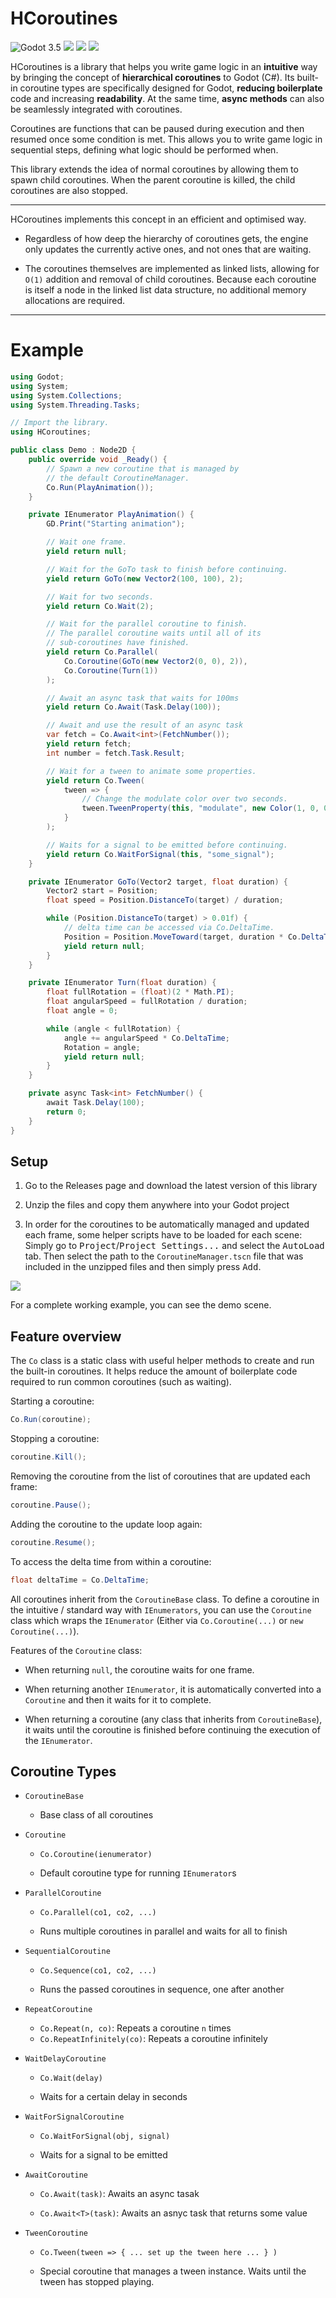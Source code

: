 # HCoroutines

![Godot 3.5](https://img.shields.io/badge/Godot-3.5-blue?logo=godot-engine&logoColor=white&style=for-the-badge) ![](https://img.shields.io/github/license/Inspiaaa/HCoroutines?style=for-the-badge) ![](https://img.shields.io/github/v/release/Inspiaaa/HCoroutines?style=for-the-badge) ![](https://img.shields.io/badge/Godot-C%23-green?logo=csharp&style=for-the-badge)

HCoroutines is a library that helps you write game logic in an **intuitive** way by bringing the concept of **hierarchical coroutines** to Godot (C#). Its built-in coroutine types are specifically designed for Godot, **reducing boilerplate** code and increasing **readability**. At the same time, **async methods** can also be seamlessly integrated with coroutines.

Coroutines are functions that can be paused during execution and then resumed  once some condition is met. This allows you to write game logic in sequential steps, defining what logic should be performed when.

This library extends the idea of normal coroutines by allowing them to spawn child coroutines. When the parent coroutine is killed, the child coroutines are also stopped.

---

HCoroutines implements this concept in an efficient and optimised way.

- Regardless of how deep the hierarchy of coroutines gets, the engine only updates the currently active ones, and not ones that are waiting.

- The coroutines themselves are implemented as linked lists, allowing for `O(1)` addition and removal of child coroutines. Because each coroutine is itself a node in the linked list data structure, no additional memory allocations are required.

---

# Example

```csharp
using Godot;
using System;
using System.Collections;
using System.Threading.Tasks;

// Import the library.
using HCoroutines;

public class Demo : Node2D {
    public override void _Ready() {
        // Spawn a new coroutine that is managed by
        // the default CoroutineManager.
        Co.Run(PlayAnimation());
    }

    private IEnumerator PlayAnimation() {
        GD.Print("Starting animation");

        // Wait one frame.
        yield return null;

        // Wait for the GoTo task to finish before continuing.
        yield return GoTo(new Vector2(100, 100), 2);

        // Wait for two seconds.
        yield return Co.Wait(2);

        // Wait for the parallel coroutine to finish.
        // The parallel coroutine waits until all of its
        // sub-coroutines have finished.
        yield return Co.Parallel(
            Co.Coroutine(GoTo(new Vector2(0, 0), 2)),
            Co.Coroutine(Turn(1))
        );

        // Await an async task that waits for 100ms
        yield return Co.Await(Task.Delay(100));

        // Await and use the result of an async task
        var fetch = Co.Await<int>(FetchNumber());
        yield return fetch;
        int number = fetch.Task.Result;

        // Wait for a tween to animate some properties.
        yield return Co.Tween(
            tween => {
                // Change the modulate color over two seconds.
                tween.TweenProperty(this, "modulate", new Color(1, 0, 0), 2);
            }
        );

        // Waits for a signal to be emitted before continuing.
        yield return Co.WaitForSignal(this, "some_signal");
    }

    private IEnumerator GoTo(Vector2 target, float duration) {
        Vector2 start = Position;
        float speed = Position.DistanceTo(target) / duration;

        while (Position.DistanceTo(target) > 0.01f) {
            // delta time can be accessed via Co.DeltaTime.
            Position = Position.MoveToward(target, duration * Co.DeltaTime);
            yield return null;
        }
    }

    private IEnumerator Turn(float duration) {
        float fullRotation = (float)(2 * Math.PI);
        float angularSpeed = fullRotation / duration;
        float angle = 0;

        while (angle < fullRotation) {
            angle += angularSpeed * Co.DeltaTime;
            Rotation = angle;
            yield return null;
        }
    }

    private async Task<int> FetchNumber() {
        await Task.Delay(100);
        return 0;
    }
}
```

## Setup

1. Go to the Releases page and download the latest version of this library

2. Unzip the files and copy them anywhere into your Godot project

3. In order for the coroutines to be automatically managed and updated each frame, some helper scripts have to be loaded for each scene: Simply go to <kbd>Project</kbd>/<kbd>Project Settings...</kbd> and select the <kbd>AutoLoad</kbd> tab. Then select the path to the `CoroutineManager.tscn` file that was included in the unzipped files and then simply press <kbd>Add</kbd>.

![](./docs/AutoLoad.png)

For a complete working example, you can see the demo scene.

## Feature overview

The `Co` class is a static class with useful helper methods to create and run the built-in coroutines. It helps reduce the amount of boilerplate code required to run common coroutines (such as waiting).

Starting a coroutine:

```csharp
Co.Run(coroutine);
```

Stopping a coroutine:

```csharp
coroutine.Kill();
```

 Removing the coroutine from the list of coroutines that are updated each frame:

```csharp
coroutine.Pause();
```

Adding the coroutine to the update loop again:

```csharp
coroutine.Resume();
```

To access the delta time from within a coroutine:

```csharp
float deltaTime = Co.DeltaTime;
```

All coroutines inherit from the `CoroutineBase` class. To define a coroutine in the intuitive / standard way with `IEnumerators`, you can use the `Coroutine` class which wraps the `IEnumerator` (Either via `Co.Coroutine(...)` or `new Coroutine(...)`).

Features of the `Coroutine` class:

- When returning `null`, the coroutine waits for one frame.

- When returning another `IEnumerator`, it is automatically converted into a `Coroutine` and then it waits for it to complete.

- When returning a coroutine (any class that inherits from `CoroutineBase`), it waits until the coroutine is finished before continuing the execution of the `IEnumerator`.

## Coroutine Types

- `CoroutineBase`
  
  - Base class of all coroutines

- `Coroutine` 
  
  - `Co.Coroutine(ienumerator)`
  
  - Default coroutine type for running `IEnumerator`s

- `ParallelCoroutine`
  
  - `Co.Parallel(co1, co2, ...)`
  
  - Runs multiple coroutines in parallel and waits for all to finish

- `SequentialCoroutine`
  
  - `Co.Sequence(co1, co2, ...)`
  
  - Runs the passed coroutines in sequence, one after another

- `RepeatCoroutine`
  
  - `Co.Repeat(n, co)`: Repeats a coroutine `n` times
  - `Co.RepeatInfinitely(co)`: Repeats a coroutine infinitely

- `WaitDelayCoroutine`
  
  - `Co.Wait(delay)`
  
  - Waits for a certain delay in seconds

- `WaitForSignalCoroutine`
  
  - `Co.WaitForSignal(obj, signal)`
  
  - Waits for a signal to be emitted

- `AwaitCoroutine`
  
  - `Co.Await(task)`: Awaits an async tasak
  
  - `Co.Await<T>(task)`: Awaits an asnyc task that returns some value

- `TweenCoroutine`
  
  - `Co.Tween(tween => { ... set up the tween here ... } )`
  
  - Special coroutine that manages a tween instance. Waits until the tween has stopped playing.
